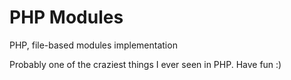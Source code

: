 PHP Modules
===========

PHP, file-based modules implementation

Probably one of the craziest things I ever seen in PHP. Have fun :)

